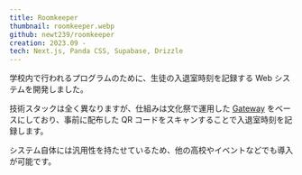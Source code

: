 ```yaml
---
title: Roomkeeper
thumbnail: roomkeeper.webp
github: newt239/roomkeeper
creation: 2023.09 -
tech: Next.js, Panda CSS, Supabase, Drizzle
---
```


学校内で行われるプログラムのために、生徒の入退室時刻を記録する Web システムを開発しました。

技術スタックは全く異なりますが、仕組みは文化祭で運用した [Gateway](./gateway) をベースにしており、事前に配布した QR コードをスキャンすることで入退室時刻を記録します。

システム自体には汎用性を持たせているため、他の高校やイベントなどでも導入が可能です。
